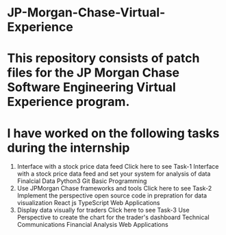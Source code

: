 # JP-Morgan-Chase-Virtual-Experience

# This repository consists of patch files for the JP Morgan Chase Software Engineering Virtual Experience program. 

# I have worked on the following tasks during the internship
1. Interface with a stock price data feed Click here to see Task-1
Interface with a stock price data feed and set your system for analysis of data
Finalcial Data
Python3
Git
Basic Programming
2. Use JPMorgan Chase frameworks and tools Click here to see Task-2
Implement the perspective open source code in prepration for data visualization
React js
TypeScript
Web Applications
3. Display data visually for traders Click here to see Task-3
Use Perspective to create the chart for the trader's dashboard
Technical Communications
Financial Analysis
Web Applications
